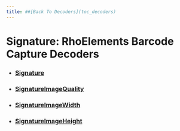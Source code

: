 ```yaml
---
title: ##[Back To Decoders](toc_decoders)
---
```

Signature: RhoElements Barcode Capture Decoders
===

* ### [Signature](signature)

* ### [SignatureImageQuality](signatureImageQuality)

* ### [SignatureImageWidth](signatureImageWidth)

* ### [SignatureImageHeight](signatureImageHeight)

